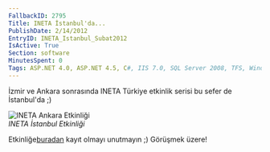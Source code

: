 ```yaml
---
FallbackID: 2795
Title: INETA İstanbul'da...
PublishDate: 2/14/2012
EntryID: INETA_Istanbul_Subat2012
IsActive: True
Section: software
MinutesSpent: 0
Tags: ASP.NET 4.0, ASP.NET 4.5, C#, IIS 7.0, SQL Server 2008, TFS, Windows Azure, Windows Phone, Windows Phone 7.5, XNA
---
```

İzmir ve Ankara sonrasında INETA Türkiye etkinlik serisi bu sefer de
İstanbul'da ;)

![INETA Ankara
Etkinliği](http://cdn.daron.yondem.com/assets/2795/ineta_istanbul_2012.jpg)\
*INETA İstanbul Etkinliği*

Etkinliğe[buradan](http://www.inetatr.org/oforms/yazilimcilar-istanbul-da-bulusuyor)
kayıt olmayı unutmayın ;) Görüşmek üzere!


